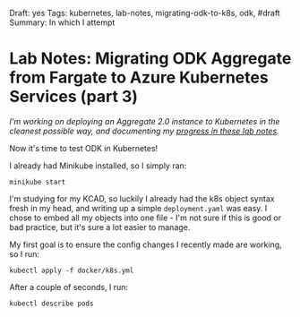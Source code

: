 Draft: yes
Tags: kubernetes, lab-notes, migrating-odk-to-k8s, odk, #draft
Summary: In which I attempt 

# Lab Notes: Migrating ODK Aggregate from Fargate to Azure Kubernetes Services (part 3)

*I'm working on deploying an Aggregate 2.0 instance to Kubernetes in the cleanest possible way, and documenting my [progress in these lab notes](/tagged/migrating-odk-to-k8s).*

Now it's time to test ODK in Kubernetes! 

I already had Minikube installed, so I simply ran:

```minikube start``` 

I'm studying for my KCAD, so luckily I already had the k8s object syntax fresh in my head, and writing up a simple `deployment.yaml` was easy. I chose to embed all my objects into one file - I'm not sure if this is good or bad practice, but it's sure a lot easier to manage.

My first goal is to ensure the config changes I recently made are working, so I run:
	
`kubectl apply -f docker/k8s.yml`

After a couple of seconds, I run:

`kubectl describe pods`

